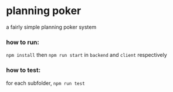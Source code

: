 # planning poker

a fairly simple planning poker system

### how to run:

`npm install` then `npm run start` in `backend` and `client` respectively

### how to test:

for each subfolder, `npm run test`

